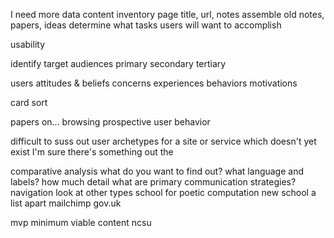 I need more data
    content inventory
        page title, url, notes
    assemble old notes, papers, ideas
    determine what tasks users will want to accomplish
    
usability

identify target audiences
    primary
    secondary
    tertiary

users
    attitudes & beliefs
    concerns
    experiences
    behaviors
    motivations


card sort

papers on...
    browsing
    prospective user behavior

difficult to suss out user archetypes for a site or service which doesn't yet exist
    I'm sure there's something out the

comparative analysis
    what do you want to find out?
        what language and labels?
        how much detail
        what are primary communication strategies?
        navigation
    look at other types
        school for poetic computation
        new school
        a list apart
        mailchimp
        gov.uk

mvp
    minimum viable content
    ncsu
    

